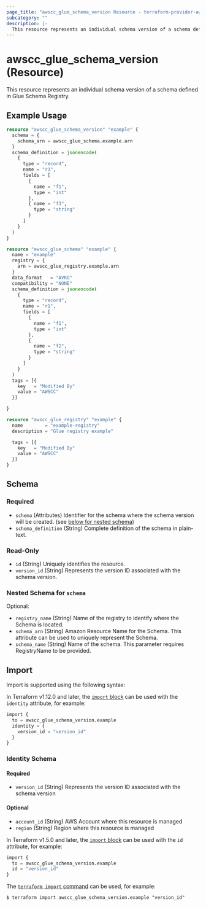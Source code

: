```yaml
---
page_title: "awscc_glue_schema_version Resource - terraform-provider-awscc"
subcategory: ""
description: |-
  This resource represents an individual schema version of a schema defined in Glue Schema Registry.
---
```


# awscc_glue_schema_version (Resource)

This resource represents an individual schema version of a schema defined in Glue Schema Registry.

## Example Usage

```terraform
resource "awscc_glue_schema_version" "example" {
  schema = {
    schema_arn = awscc_glue_schema.example.arn
  }
  schema_definition = jsonencode(
    {
      type = "record",
      name = "r1",
      fields = [
        {
          name = "f1",
          type = "int"
        },
        { name = "f3",
          type = "string"
        }
      ]
    }
  )
}

resource "awscc_glue_schema" "example" {
  name = "example"
  registry = {
    arn = awscc_glue_registry.example.arn
  }
  data_format   = "AVRO"
  compatibility = "NONE"
  schema_definition = jsonencode(
    {
      type = "record",
      name = "r1",
      fields = [
        {
          name = "f1",
          type = "int"
        },
        {
          name = "f2",
          type = "string"
        }
      ]
    }
  )
  tags = [{
    key   = "Modified By"
    value = "AWSCC"
  }]

}

resource "awscc_glue_registry" "example" {
  name        = "example-registry"
  description = "Glue registry example"

  tags = [{
    key   = "Modified By"
    value = "AWSCC"
  }]
}
```

<!-- schema generated by tfplugindocs -->
## Schema

### Required

- `schema` (Attributes) Identifier for the schema where the schema version will be created. (see [below for nested schema](#nestedatt--schema))
- `schema_definition` (String) Complete definition of the schema in plain-text.

### Read-Only

- `id` (String) Uniquely identifies the resource.
- `version_id` (String) Represents the version ID associated with the schema version.

<a id="nestedatt--schema"></a>
### Nested Schema for `schema`

Optional:

- `registry_name` (String) Name of the registry to identify where the Schema is located.
- `schema_arn` (String) Amazon Resource Name for the Schema. This attribute can be used to uniquely represent the Schema.
- `schema_name` (String) Name of the schema. This parameter requires RegistryName to be provided.

## Import

Import is supported using the following syntax:

In Terraform v1.12.0 and later, the [`import` block](https://developer.hashicorp.com/terraform/language/import) can be used with the `identity` attribute, for example:

```terraform
import {
  to = awscc_glue_schema_version.example
  identity = {
    version_id = "version_id"
  }
}
```

<!-- schema generated by tfplugindocs -->
### Identity Schema

#### Required

- `version_id` (String) Represents the version ID associated with the schema version

#### Optional

- `account_id` (String) AWS Account where this resource is managed
- `region` (String) Region where this resource is managed

In Terraform v1.5.0 and later, the [`import` block](https://developer.hashicorp.com/terraform/language/import) can be used with the `id` attribute, for example:

```terraform
import {
  to = awscc_glue_schema_version.example
  id = "version_id"
}
```

The [`terraform import` command](https://developer.hashicorp.com/terraform/cli/commands/import) can be used, for example:

```shell
$ terraform import awscc_glue_schema_version.example "version_id"
```